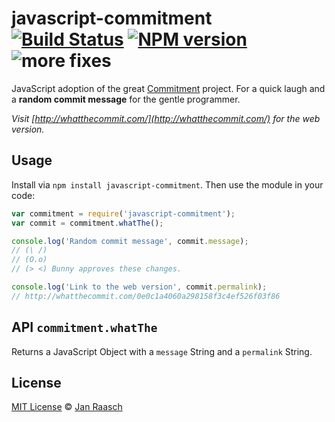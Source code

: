 # javascript-commitment [![Build Status][travis-image]][travis-url] [![NPM version][npm-image]][npm-url] ![more fixes](http://img.shields.io/badge/more-fixes-ff69b0.svg)

JavaScript adoption of the great [Commitment](https://github.com/ngerakines/commitment) project. For a quick laugh and a **random commit message** for the gentle programmer.

*Visit [http://whatthecommit.com/](http://whatthecommit.com/) for the web version.*

## Usage
Install via `npm install javascript-commitment`. Then use the module in your code:

```javascript
var commitment = require('javascript-commitment');
var commit = commitment.whatThe();

console.log('Random commit message', commit.message);
// (\ /)
// (O.o)
// (> <) Bunny approves these changes.

console.log('Link to the web version', commit.permalink);
// http://whatthecommit.com/0e0c1a4060a298158f3c4ef526f03f86
```

## API `commitment.whatThe`
Returns a JavaScript Object with a `message` String and a `permalink` String.

## License

[MIT License](http://en.wikipedia.org/wiki/MIT_License) © [Jan Raasch](http://janraasch.com)

[npm-url]: https://npmjs.org/package/javascript-commitment
[npm-image]: http://img.shields.io/npm/v/javascript-commitment.svg

[travis-url]: http://travis-ci.org/janraasch/javascript-commitment
[travis-image]: https://travis-ci.org/janraasch/javascript-commitment.svg?branch=master
